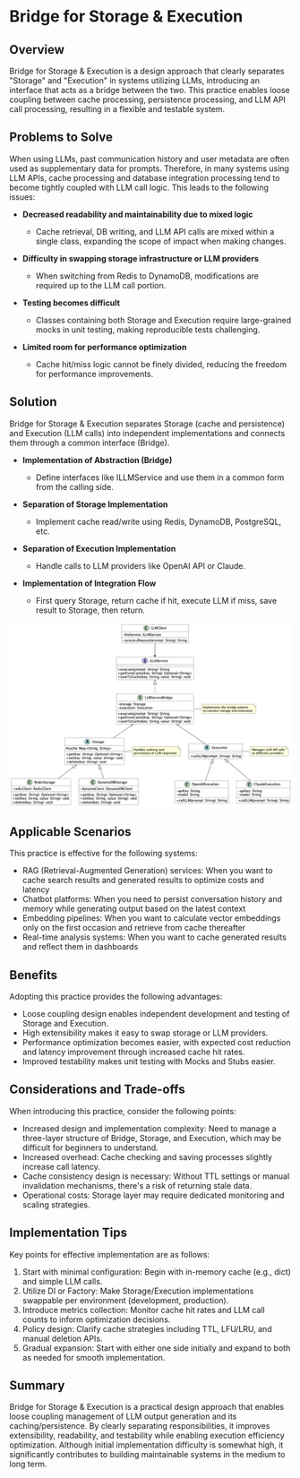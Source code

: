 # Bridge for Storage & Execution

## Overview

Bridge for Storage & Execution is a design approach that clearly separates "Storage" and "Execution" in systems utilizing LLMs, introducing an interface that acts as a bridge between the two. This practice enables loose coupling between cache processing, persistence processing, and LLM API call processing, resulting in a flexible and testable system.

## Problems to Solve

When using LLMs, past communication history and user metadata are often used as supplementary data for prompts. Therefore, in many systems using LLM APIs, cache processing and database integration processing tend to become tightly coupled with LLM call logic. This leads to the following issues:

- **Decreased readability and maintainability due to mixed logic**
  - Cache retrieval, DB writing, and LLM API calls are mixed within a single class, expanding the scope of impact when making changes.

- **Difficulty in swapping storage infrastructure or LLM providers**
  - When switching from Redis to DynamoDB, modifications are required up to the LLM call portion.

- **Testing becomes difficult**
  - Classes containing both Storage and Execution require large-grained mocks in unit testing, making reproducible tests challenging.

- **Limited room for performance optimization**
  - Cache hit/miss logic cannot be finely divided, reducing the freedom for performance improvements.

## Solution

Bridge for Storage & Execution separates Storage (cache and persistence) and Execution (LLM calls) into independent implementations and connects them through a common interface (Bridge).

- **Implementation of Abstraction (Bridge)**
  - Define interfaces like ILLMService and use them in a common form from the calling side.

- **Separation of Storage Implementation**
  - Implement cache read/write using Redis, DynamoDB, PostgreSQL, etc.

- **Separation of Execution Implementation**
  - Handle calls to LLM providers like OpenAI API or Claude.

- **Implementation of Integration Flow**
  - First query Storage, return cache if hit, execute LLM if miss, save result to Storage, then return.

![img](uml/images/bridge_for_storage_and_execution_pattern.png)

## Applicable Scenarios

This practice is effective for the following systems:

- RAG (Retrieval-Augmented Generation) services: When you want to cache search results and generated results to optimize costs and latency
- Chatbot platforms: When you need to persist conversation history and memory while generating output based on the latest context
- Embedding pipelines: When you want to calculate vector embeddings only on the first occasion and retrieve from cache thereafter
- Real-time analysis systems: When you want to cache generated results and reflect them in dashboards

## Benefits

Adopting this practice provides the following advantages:

- Loose coupling design enables independent development and testing of Storage and Execution.
- High extensibility makes it easy to swap storage or LLM providers.
- Performance optimization becomes easier, with expected cost reduction and latency improvement through increased cache hit rates.
- Improved testability makes unit testing with Mocks and Stubs easier.

## Considerations and Trade-offs

When introducing this practice, consider the following points:

- Increased design and implementation complexity: Need to manage a three-layer structure of Bridge, Storage, and Execution, which may be difficult for beginners to understand.
- Increased overhead: Cache checking and saving processes slightly increase call latency.
- Cache consistency design is necessary: Without TTL settings or manual invalidation mechanisms, there's a risk of returning stale data.
- Operational costs: Storage layer may require dedicated monitoring and scaling strategies.

## Implementation Tips

Key points for effective implementation are as follows:

1. Start with minimal configuration: Begin with in-memory cache (e.g., dict) and simple LLM calls.
2. Utilize DI or Factory: Make Storage/Execution implementations swappable per environment (development, production).
3. Introduce metrics collection: Monitor cache hit rates and LLM call counts to inform optimization decisions.
4. Policy design: Clarify cache strategies including TTL, LFU/LRU, and manual deletion APIs.
5. Gradual expansion: Start with either one side initially and expand to both as needed for smooth implementation.

## Summary

Bridge for Storage & Execution is a practical design approach that enables loose coupling management of LLM output generation and its caching/persistence. By clearly separating responsibilities, it improves extensibility, readability, and testability while enabling execution efficiency optimization. Although initial implementation difficulty is somewhat high, it significantly contributes to building maintainable systems in the medium to long term.
